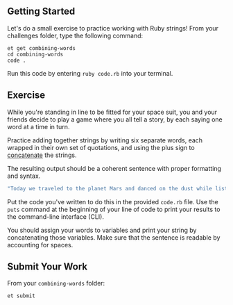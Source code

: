 ## Getting Started

Let's do a small exercise to practice working with Ruby strings! From your challenges folder, type the following command:

```
et get combining-words
cd combining-words
code .
```

Run this code by entering `ruby code.rb` into your terminal.  

## Exercise

While you're standing in line to be fitted for your space suit, you and your friends decide to play a game where you all tell a story, by each saying one word at a time in turn.

Practice adding together strings by writing six separate words, each wrapped in their own set of quotations, and using the plus sign to [concatenate](http://www.dictionary.com/browse/concatenate?s=t) the strings.

The resulting output should be a coherent sentence with proper formatting and syntax.

```ruby
"Today we traveled to the planet Mars and danced on the dust while listening to classic music."
```

Put the code you've written to do this in the provided `code.rb` file. Use the `puts` command at the beginning of your line of code to print your results to the command-line interface (CLI).

You should assign your words to variables and print your string by concatenating those variables. Make sure that the sentence is readable by accounting for spaces.

## Submit Your Work

From your `combining-words` folder:

```
et submit
```
